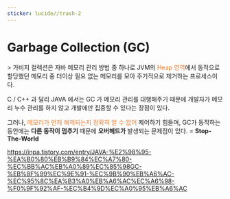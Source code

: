 ```yaml
---
sticker: lucide//trash-2
---
```

<h1> Garbage Collection (GC) </h1>
> 가비지 컬렉션은 자바 메모리 관리 방법 중 하나로 JVM의 <span style="color: rgb(237, 125, 49);">Heap 영역</span>에서 동적으로 할당했던 메모리 중 더이상 필요 없는 메모리를 모아 주기적으로 제거하는 프로세스이다. 

C / C++ 과 달리 JAVA 에서는 GC 가 메모리 관리를 대행해주기 때문에 개발자가 메모리 누수 관리를 하지 않고 개발에만 집중할 수 있다는 장점이 있다. 

그러나,  <span style="color: rgb(237, 125, 49);">메모리가 언제 해제되는지 정확히 알 수 없어</span> 제어하기 힘들며, GC가 동작하는 동안에는 **다른 동작이 멈추기** 때문에 **오버헤드가** 발생되는 문제점이 있다. = **Stop-The-World**



https://inpa.tistory.com/entry/JAVA-%E2%98%95-%EA%B0%80%EB%B9%84%EC%A7%80-%EC%BB%AC%EB%A0%89%EC%85%98GC-%EB%8F%99%EC%9E%91-%EC%9B%90%EB%A6%AC-%EC%95%8C%EA%B3%A0%EB%A6%AC%EC%A6%98-%F0%9F%92%AF-%EC%B4%9D%EC%A0%95%EB%A6%AC
